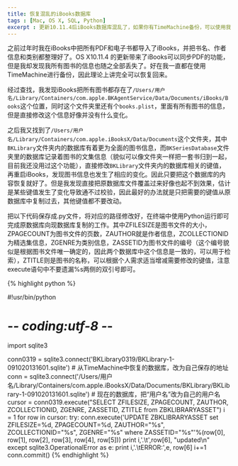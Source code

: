 ```yaml
---
title: 恢复混乱的iBooks数据库
tags : [Mac, OS X, SQL, Python]
excerpt : 更新10.11.4后iBooks数据库混乱了，如果你有TimeMachine备份，可以使用我的脚本恢复
---
```


之前过年时我在iBooks中把所有PDF和电子书都导入了iBooks，并把书名、作者信息和类别都整理好了。OS X10.11.4 的更新带来了iBooks可以同步PDF的功能，但是我却发现我所有图书的信息也随之全部丢失了。好在我一直都在使用TimeMachine进行备份，因此理论上讲完全可以恢复回来。

经过查找，我发现iBooks把所有图书都存在了<code>/Users/用户名/Library/Containers/com.apple.BKAgentService/Data/Documents/iBooks/Books</code>这个位置，同时这个文件夹里还有个<code>books.plist</code>，里面有所有图书的信息，但是直接修改这个信息好像并没有什么变化。

之后我又找到了<code>/Users/用户名/Library/Containers/com.apple.iBooksX/Data/Documents</code>这个文件夹，其中<code>BKLibrary</code>文件夹内的数据库有着更为全面的图书信息，而<code>BKSeriesDatabase</code>文件夹里的数据库记录着图书的文集信息（貌似可以像文件夹一样把一套书归到一起，目前我还没用过这个功能），直接修改<code>BKLibrary</code>文件夹内的数据库相关的键值，再重启iBooks，发现图书信息也发生了相应的变化。因此只要把这个数据库的内容恢复就好了。但是我发现直接把原数据库文件覆盖过来好像也起不到效果，估计是某些键值发生了变化导致通不过校验，因此最好的办法就是只把需要的键值从原数据库中复制过去，其他键值都不要改动。

把以下代码保存成.py文件，将对应的路径修改好，在终端中使用Python运行即可完成原数据库向现数据库复制的工作。其中ZFILESIZE是图书文件的大小，ZPAGECOUNT为图书文件的页数，ZAUTHOR就是作者信息，ZCOLLECTIONID为精选集信息，ZGENRE为类别信息，ZASSETID为图书文件的编号（这个编号貌似是根据图书文件唯一确定的，因此两个数据库中这个信息是一致的，可以用于检索），ZTITLE则是图书的名称，可以根据个人需求适当增减需要修改的键值，注意execute语句中不要遗漏%s两侧的双引号即可。

<link rel="stylesheet" href="{{ site.baseurl }}\_sass\_highlights.scss">
{% highlight python %}

#!usr/bin/python
# -*- coding:utf-8 -*-

import sqlite3

conn0319 = sqlite3.connect('BKLibrary0319/BKLibrary-1-091020131601.sqlite')		# 从TimeMachine中恢复的数据库，改为自己保存的地址
conn = sqlite3.connect('/Users/用户名/Library/Containers/com.apple.iBooksX/Data/Documents/BKLibrary/BKLibrary-1-091020131601.sqlite')		# 现在的数据库，把“用户名”改为自己的用户名
cursor = conn0319.execute("SELECT ZFILESIZE, ZPAGECOUNT, ZAUTHOR, ZCOLLECTIONID, ZGENRE, ZASSETID, ZTITLE from ZBKLIBRARYASSET")
i = 1
for row in cursor:
	try:
		conn.execute('UPDATE ZBKLIBRARYASSET set ZFILESIZE=%d, ZPAGECOUNT=%d, ZAUTHOR="%s", ZCOLLECTIONID="%s", ZGENRE="%s" where ZASSETID="%s"'%(row[0], row[1], row[2], row[3], row[4], row[5]))
		print i,'.\t',row[6], "updated\n"
	except sqlite3.OperationalError as e:
		print i,'.\tERROR:',e, row[6]
	i+=1
conn.commit()
{% endhighlight %}


